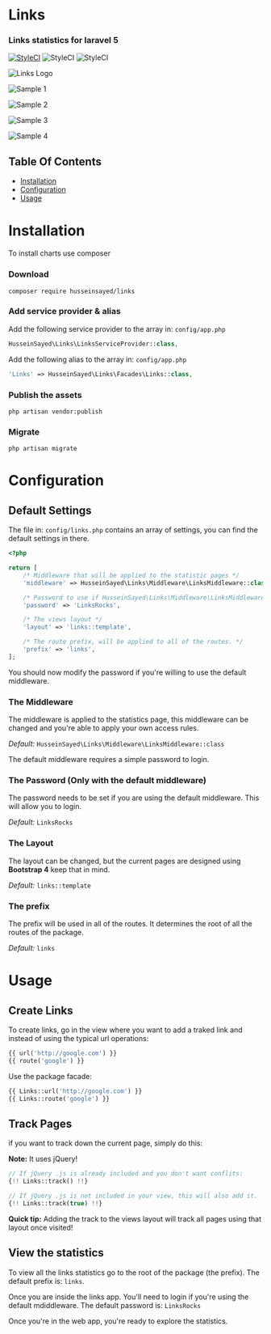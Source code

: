 # Links
### Links statistics for laravel 5

[![StyleCI](https://styleci.io/repos/72780598/shield?branch=master)](https://styleci.io/repos/72780598)
![StyleCI](https://img.shields.io/badge/Built_for-Laravel-green.svg?style=flat-square)
![StyleCI](https://img.shields.io/github/license/husseinsayed/links.svg?style=flat-square)


![Links Logo](http://i.imgur.com/tWlribC.png)

![Sample 1](https://i.gyazo.com/7ec31509b21f392ff93b1b4339a001c9.png)

![Sample 2](https://i.gyazo.com/faa9a5b99a816d366348a6f85826602b.png)

![Sample 3](https://i.gyazo.com/51d0f03789670f7d31cc4cceead62ab5.png)

![Sample 4](https://i.gyazo.com/fbdc7fdc83ca27cf3818ad2c4479f893.png)

## Table Of Contents

-   [Installation](#installation)
-   [Configuration](#configuration)
-   [Usage](#usage)

# Installation

To install charts use composer

### Download

```
composer require husseinsayed/links
```

### Add service provider & alias

Add the following service provider to the array in: ```config/app.php```

```php
HusseinSayed\Links\LinksServiceProvider::class,
```

Add the following alias to the array in: ```config/app.php```

```php
'Links' => HusseinSayed\Links\Facades\Links::class,
```
### Publish the assets

```
php artisan vendor:publish
```

### Migrate

```
php artisan migrate
```
# Configuration

## Default Settings

The file in: ```config/links.php``` contains an array of settings, you can find the default settings in there.

```php
<?php

return [
    /* Middleware that will be applied to the statistic pages */
    'middleware' => HusseinSayed\Links\Middleware\LinksMiddleware::class,

    /* Password to use if HusseinSayed\Links\Middleware\LinksMiddleware is beeing used */
    'password' => 'LinksRocks',

    /* The views layout */
    'layout' => 'links::template',

    /* The route prefix, will be applied to all of the routes. */
    'prefix' => 'links',
];
```

You should now modify the password if you're willing to use the default middleware.


### The Middleware

The middleware is applied to the statistics page, this middleware can be changed and you're able to apply your own access rules.

*Default:* ```HusseinSayed\Links\Middleware\LinksMiddleware::class```

The default middleware requires a simple password to login.

### The Password (Only with the default middleware)

The password needs to be set if you are using the default middleware. This will allow you to login.

*Default:* ```LinksRocks```

### The Layout

The layout can be changed, but the current pages are designed using **Bootstrap 4** keep that in mind.

*Default:* ```links::template```

### The prefix

The prefix will be used in all of the routes. It determines the root of all the routes of the package.

*Default:* ```links```

# Usage

## Create Links

To create links, go in the view where you want to add a traked link and instead of using the typical url operations:

```php
{{ url('http://google.com') }}
{{ route('google') }}
```

Use the package facade:

```php
{{ Links::url('http://google.com') }}
{{ Links::route('google') }}
```

## Track Pages

if you want to track down the current page, simply do this:

**Note:** It uses jQuery!

```php
// If jQuery .js is already included and you don't want conflits:
{!! Links::track() !!}

// If jQuery .js is not included in your view, this will also add it.
{!! Links::track(true) !!}
```

**Quick tip:** Adding the track to the views layout will track all pages using that layout once visited!

## View the statistics

To view all the links statistics go to the root of the package (the prefix).
The default prefix is: ```links```.

Once you are inside the links app. You'll need to login if you're using the default mdiddleware.
The default password is: ```LinksRocks```

Once you're in the web app, you're ready to explore the statistics.
